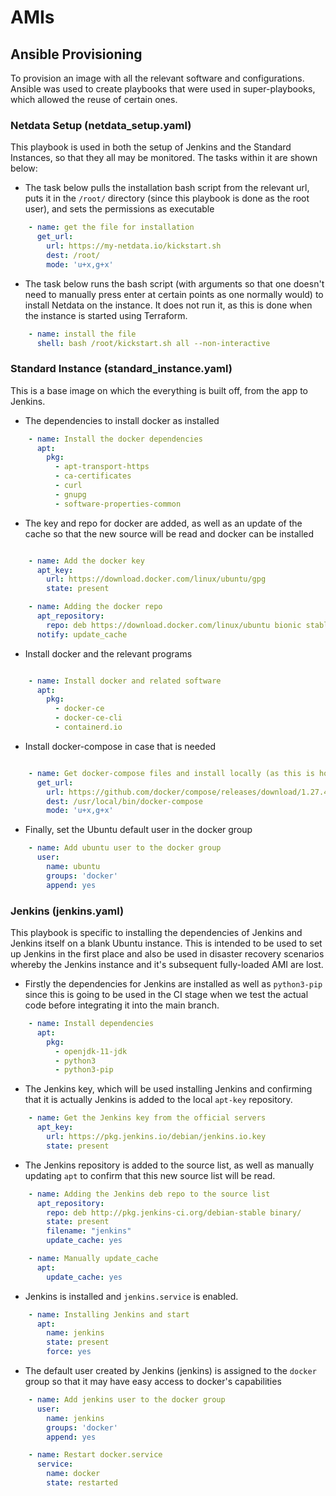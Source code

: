 # AMIs

## Ansible Provisioning

To provision an image with all the relevant software and configurations. Ansible was used to create playbooks that were used in super-playbooks, which allowed the reuse of certain ones.

### Netdata Setup (netdata_setup.yaml)

This playbook is used in both the setup of Jenkins and the Standard Instances, so that they all may be monitored. The tasks within it are shown below:
* The task below pulls the installation bash script from the relevant url, puts it in the `/root/` directory (since this playbook is done as the root user), and sets the permissions as executable
```yaml
    - name: get the file for installation
      get_url:
        url: https://my-netdata.io/kickstart.sh
        dest: /root/
        mode: 'u+x,g+x'
```
* The task below runs the bash script (with arguments so that one doesn't need to manually press enter at certain points as one normally would) to install Netdata on the instance. It does not run it, as this is done when the instance is started using Terraform.
```yaml
    - name: install the file
      shell: bash /root/kickstart.sh all --non-interactive
```

### Standard Instance (standard_instance.yaml)

This is a base image on which the everything is built off, from the app to Jenkins.
* The  dependencies to install docker as installed
```yaml
    - name: Install the docker dependencies
      apt:
        pkg:
          - apt-transport-https
          - ca-certificates
          - curl
          - gnupg
          - software-properties-common
```

* The key and repo for docker are added, as well as an update of the cache so that the new source will be read and docker can be installed
```yaml

    - name: Add the docker key
      apt_key:
        url: https://download.docker.com/linux/ubuntu/gpg
        state: present

    - name: Adding the docker repo
      apt_repository:
        repo: deb https://download.docker.com/linux/ubuntu bionic stable
      notify: update_cache
```

* Install docker and the relevant programs
```yaml

    - name: Install docker and related software
      apt:
        pkg:
          - docker-ce
          - docker-ce-cli
          - containerd.io
```

* Install docker-compose in case that is needed
```yaml

    - name: Get docker-compose files and install locally (as this is how it is done on Ubuntu)
      get_url:
        url: https://github.com/docker/compose/releases/download/1.27.4/docker-compose-Linux-x86_64
        dest: /usr/local/bin/docker-compose
        mode: 'u+x,g+x'
```

* Finally, set the Ubuntu default user in the docker group
```yaml
    - name: Add ubuntu user to the docker group
      user:
        name: ubuntu
        groups: 'docker'
        append: yes
```

### Jenkins (jenkins.yaml)

This playbook is specific to installing the dependencies of Jenkins and Jenkins itself on a blank Ubuntu instance. This is intended to be used to set up Jenkins in the first place and also be used in disaster recovery scenarios whereby the Jenkins instance and it's subsequent fully-loaded AMI are lost.

* Firstly the dependencies for Jenkins are installed as well as `python3-pip` since this is going to be used in the CI stage when we test the actual code before integrating it into the main branch.
```yaml
    - name: Install dependencies
      apt:
        pkg:
          - openjdk-11-jdk
          - python3
          - python3-pip
```

* The Jenkins key, which will be used installing Jenkins and confirming that it is actually Jenkins is added to the local `apt-key` repository.
```yaml
    - name: Get the Jenkins key from the official servers
      apt_key:
        url: https://pkg.jenkins.io/debian/jenkins.io.key
        state: present
```

* The Jenkins repository is added to the source list, as well as manually updating `apt` to confirm that this new source list will be read.
```yaml
    - name: Adding the Jenkins deb repo to the source list
      apt_repository:
        repo: deb http://pkg.jenkins-ci.org/debian-stable binary/
        state: present
        filename: "jenkins"
        update_cache: yes

    - name: Manually update_cache
      apt:
        update_cache: yes
```

* Jenkins is installed and `jenkins.service` is enabled.
```yaml
    - name: Installing Jenkins and start
      apt:
        name: jenkins
        state: present
        force: yes
```

* The default user created by Jenkins (jenkins) is assigned to the `docker` group so that it may have easy access to docker's capabilities
```yaml
    - name: Add jenkins user to the docker group
      user:
        name: jenkins
        groups: 'docker'
        append: yes

    - name: Restart docker.service
      service:
        name: docker
        state: restarted
```
